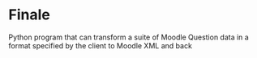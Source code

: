 # Finale
Python program that can transform a suite of Moodle Question data in a format specified by the client to  Moodle XML and back
